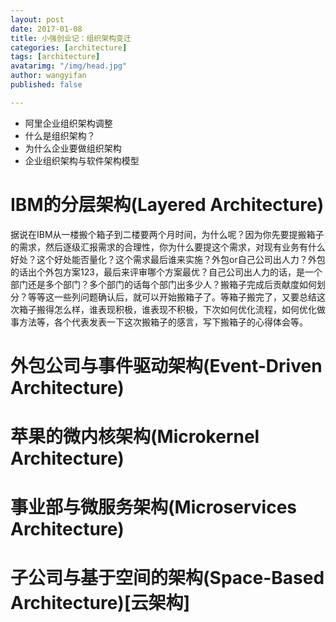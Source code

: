 ```yaml
---
layout: post
date: 2017-01-08
title: 小强创业记：组织架构变迁
categories: [architecture]
tags: [architecture]
avatarimg: "/img/head.jpg"
author: wangyifan
published: false

---
```


- 阿里企业组织架构调整
- 什么是组织架构？
- 为什么企业要做组织架构
- 企业组织架构与软件架构模型

# IBM的分层架构(Layered Architecture)

据说在IBM从一楼搬个箱子到二楼要两个月时间，为什么呢？因为你先要提搬箱子的需求，然后逐级汇报需求的合理性，你为什么要提这个需求，对现有业务有什么好处？这个好处能否量化？这个需求最后谁来实施？外包or自己公司出人力？外包的话出个外包方案123，最后来评审哪个方案最优？自己公司出人力的话，是一个部门还是多个部门？多个部门的话每个部门出多少人？搬箱子完成后贡献度如何划分？等等这一些列问题确认后，就可以开始搬箱子了。等箱子搬完了，又要总结这次箱子搬得怎么样，谁表现积极，谁表现不积极，下次如何优化流程，如何优化做事方法等，各个代表发表一下这次搬箱子的感言，写下搬箱子的心得体会等。

# 外包公司与事件驱动架构(Event-Driven Architecture)
# 苹果的微内核架构(Microkernel Architecture)
# 事业部与微服务架构(Microservices Architecture)
# 子公司与基于空间的架构(Space-Based Architecture)[云架构]
